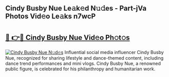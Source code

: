 ## Cindy Busby Nue Le𝚊k𝚎d N𝚞𝚍es - Part-jVa Photos Vid𝚎o Le𝚊ks n7wcP

# <h2><a href="http://fb3g59p.evod.top/?m=Cindy+Busby+Nue">🔗 👉🔴 Cindy Busby Nue Vid𝚎o Ph𝚘t𝚘s</a></h2>

[![Cindy Busby Nue N𝚞d𝚎s](https://i.imgur.com/8V9OHl7.gif)](http://fb3g59p.evod.top/?m=Cindy+Busby+Nue)
Influential social media influencer Cindy Busby Nue, recognized for sharing lifestyle and dance-themed content, including dance trend performances and mini vlogs. Cindy Busby Nue, a renowned public figure, is celebrated for his philanthropy and humanitarian work. 
